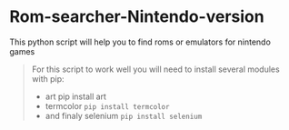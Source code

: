 # Rom-searcher-Nintendo-version
This python script will help you to find roms or emulators for nintendo games

> For this script to work well you will need to install several modules with pip:
> - art   pip install art 
> - termcolor   ```pip install termcolor``` 
> - and finaly selenium   ```pip install selenium```
